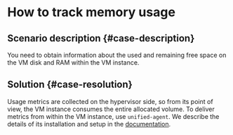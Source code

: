 # How to track memory usage



## Scenario description {#case-description}

You need to obtain information about the used and remaining free space on the VM disk and RAM within the VM instance.

## Solution {#case-resolution}

Usage metrics are collected on the hypervisor side, so from its point of view, the VM instance consumes the entire allocated volume. To deliver metrics from within the VM instance, use `unified-agent`. We describe the details of its installation and setup in the [documentation](../../../monitoring/concepts/data-collection/unified-agent/installation).

